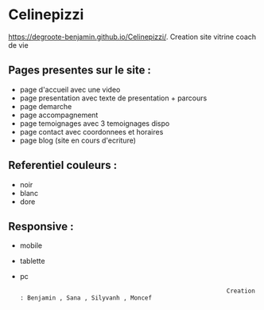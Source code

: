 # Celinepizzi
https://degroote-benjamin.github.io/Celinepizzi/. 
Creation site vitrine coach de vie

## Pages presentes sur le site :
- page d'accueil avec une video
- page presentation avec texte de presentation + parcours
- page demarche
- page accompagnement
- page temoignages avec 3 temoignages dispo 
- page contact avec coordonnees et horaires
- page blog (site en cours d'ecriture)

## Referentiel couleurs : 
- noir
- blanc
- dore

## Responsive :
- mobile
- tablette
- pc

                                                                Creation : Benjamin , Sana , Silyvanh , Moncef
